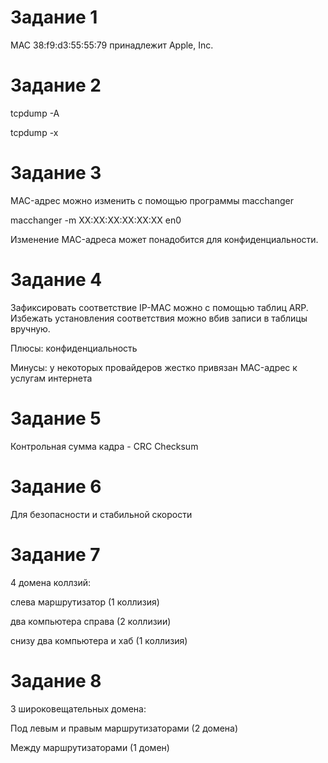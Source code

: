 # Задание 1

MAC 38:f9:d3:55:55:79 принадлежит Apple, Inc.

# Задание 2

tcpdump -A

tcpdump -x

# Задание 3

MAC-адрес можно изменить с помощью программы macchanger

macchanger -m XX:XX:XX:XX:XX:XX en0

Изменение MAC-адреса может понадобится для конфиденциальности.

# Задание 4

Зафиксировать соответствие IP-MAC можно с помощью таблиц ARP.
Избежать установления соответствия можно вбив записи в таблицы вручную.

Плюсы: конфиденциальность

Минусы: у некоторых провайдеров жестко привязан MAC-адрес к услугам интернета

# Задание 5

Контрольная сумма кадра - CRC Checksum

# Задание 6

Для безопасности и стабильной скорости

# Задание 7

4 домена коллзий:

слева маршрутизатор (1 коллизия)

два компьютера справа (2 коллизии)

снизу два компьютера и хаб (1 коллизия)

# Задание 8

3 широковещательных домена:

Под левым и правым маршрутизаторами (2 домена)

Между маршрутизаторами (1 домен)
